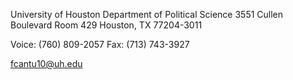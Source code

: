 University of Houston
Department of Political Science
3551 Cullen Boulevard Room 429
Houston, TX 77204-3011

Voice: (760) 809-2057
Fax: (713) 743-3927

fcantu10@uh.edu
